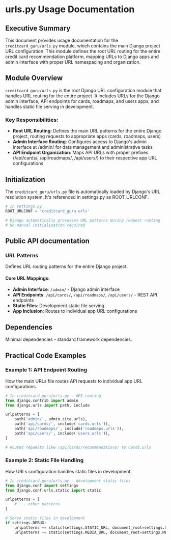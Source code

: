 # urls.py Usage Documentation

## Executive Summary
This document provides usage documentation for the `creditcard_guru/urls.py` module, which contains the main Django project URL configuration. This module defines the root URL routing for the entire credit card recommendation platform, mapping URLs to Django apps and admin interface with proper URL namespacing and organization.

## Module Overview
`creditcard_guru/urls.py` is the root Django URL configuration module that handles URL routing for the entire project. It includes URLs for the Django admin interface, API endpoints for cards, roadmaps, and users apps, and handles static file serving in development.

### Key Responsibilities:
- **Root URL Routing**: Defines the main URL patterns for the entire Django project, routing requests to appropriate apps (cards, roadmaps, users)
- **Admin Interface Routing**: Configures access to Django's admin interface at /admin/ for data management and administrative tasks
- **API Endpoint Organization**: Maps API URLs with proper prefixes (/api/cards/, /api/roadmaps/, /api/users/) to their respective app URL configurations


## Initialization
The `creditcard_guru/urls.py` file is automatically loaded by Django's URL resolution system. It's referenced in settings.py as ROOT_URLCONF.

```python
# In settings.py
ROOT_URLCONF = 'creditcard_guru.urls'

# Django automatically processes URL patterns during request routing
# No manual initialization required
```

## Public API documentation

### URL Patterns
Defines URL routing patterns for the entire Django project.

#### Core URL Mappings:
- **Admin Interface**: `/admin/` - Django admin interface
- **API Endpoints**: `/api/cards/`, `/api/roadmaps/`, `/api/users/` - REST API endpoints
- **Static Files**: Development static file serving
- **App Inclusion**: Routes to individual app URL configurations

## Dependencies
Minimal dependencies - standard framework dependencies.

## Practical Code Examples

### Example 1: API Endpoint Routing
How the main URLs file routes API requests to individual app URL configurations.

```python
# In creditcard_guru/urls.py - API routing
from django.contrib import admin
from django.urls import path, include

urlpatterns = [
    path('admin/', admin.site.urls),
    path('api/cards/', include('cards.urls')),
    path('api/roadmaps/', include('roadmaps.urls')),
    path('api/users/', include('users.urls')),
]

# Routes requests like /api/cards/recommendations/ to cards.urls
```

### Example 2: Static File Handling
How URLs configuration handles static files in development.

```python
# In creditcard_guru/urls.py - development static files
from django.conf import settings
from django.conf.urls.static import static

urlpatterns = [
    # ... other patterns
]

# Serve static files in development
if settings.DEBUG:
    urlpatterns += static(settings.STATIC_URL, document_root=settings.STATIC_ROOT)
    urlpatterns += static(settings.MEDIA_URL, document_root=settings.MEDIA_ROOT)
```

